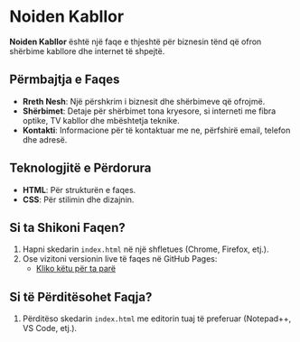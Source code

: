 
# Noiden Kabllor

**Noiden Kabllor** është një faqe e thjeshtë për biznesin tënd që ofron shërbime kabllore dhe internet të shpejtë.

## Përmbajtja e Faqes

- **Rreth Nesh**: Një përshkrim i biznesit dhe shërbimeve që ofrojmë.
- **Shërbimet**: Detaje për shërbimet tona kryesore, si interneti me fibra optike, TV kabllor dhe mbështetja teknike.
- **Kontakti**: Informacione për të kontaktuar me ne, përfshirë email, telefon dhe adresë.

## Teknologjitë e Përdorura

- **HTML**: Për strukturën e faqes.
- **CSS**: Për stilimin dhe dizajnin.

## Si ta Shikoni Faqen?

1. Hapni skedarin `index.html` në një shfletues (Chrome, Firefox, etj.).
2. Ose vizitoni versionin live të faqes në GitHub Pages:
   - [Kliko këtu për ta parë](https://emritend.github.io/noiden-kabllor)

## Si të Përditësohet Faqja?

1. Përditëso skedarin `index.html` me editorin tuaj të preferuar (Notepad++, VS Code, etj.).
